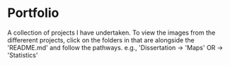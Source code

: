 # Portfolio
A collection of projects I have undertaken. 
To view the images from the differerent projects, click on the folders in that are alongside the 'README.md' and follow the pathways.
e.g., 'Dissertation -> 'Maps' OR -> 'Statistics'
